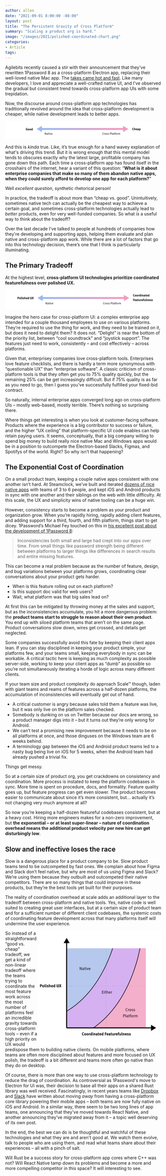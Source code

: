 ```yaml
---
author: allen
date: "2021-09-01 8:00:00 -08:00"
layout: post
title: "The Persistent Gravity of Cross Platform"
summary: "Scaling a product org is hard."
image: "/images/2021/polished-coordinated-chart.png"
categories:
- Article
tags:
---
```


Agilebits recently caused a stir with their announcement that they’ve rewritten 1Password 8 as a cross-platform Electron app, replacing their well-loved native Mac app. The [takes came hot and fast](https://mjtsai.com/blog/2021/08/11/1password-8-for-mac-early-access/). Like many developers, I love and appreciate a well-crafted native UI, and I’ve observed the gradual but consistent trend towards cross-platform app UIs with some trepidation.

Now, the discourse around cross-platform app technologies has traditionally revolved around the idea that cross-platform development is cheaper, while native development leads to better apps.

<img src="/images/2021/good-cheap-scale.png">

And this is *kinda* true. Like, it’s true enough for a hand wavey explanation of what's driving this trend. But it is wrong enough that this mental model tends to obscures exactly why the latest large, profitable company has gone down this path. Each time a cross-platform app has found itself in the crosshairs of the internet, hear a variant of this question: “**What is it about enterprise companies that make so many of them abandon native apps, when they could surely afford to develop one app for each platform?**”

Well *excellent question*, synthetic rhetorical person!

In practice, the tradeoff is about more than “cheap vs. good”. Unintuitively, sometimes native tech can actually be the cheapest way to achieve a certain goal, and sometimes cross-platform technologies actually lead to *better* products, even for very well-funded companies. So what *is* a useful way to think about the tradeoff?

Over the last decade I’ve talked to people at hundreds of companies how they're developing and supporting apps, helping them evaluate and plan native and cross-platform app work. While there are a lot of factors that go into this technology decision, there’s one that I think is particularly illuminating. 

## The Primary Tradeoff

At the highest level, **cross-platform UI technologies prioritize coordinated featurefulness over polished UX.**

<img src="/images/2021/polished-coordinated-scale.png">

Imagine the hero case for cross-platform UI: a complex enterprise app intended for a couple thousand employees to use on various platforms. They’re required to use the thing for work, and they need to be trained on it, but does it need to delight them? It does not. “Delight” is near the bottom of the priority list, between “cool soundtrack” and “joystick support”. The features just need to work, consistently – and cost effectively – across platforms.

Given that, enterprisey companies love cross-platform tools. Enterprises love feature checklists, and there is hardly a term more synonymous with “questionable UX” than “enterprise software”. A classic criticism of cross-platform tools is that they often get you to 75% quality quickly, but the remaining 25% can be get increasingly difficult. But if 75% quality is as far as you need to go, then I guess you've successfully fulfilled your fixed-bid contract.

So naturally, internal enterprise apps converged long ago on cross-platform UIs – mostly web-based, mostly terrible. There’s nothing so surprising there.

Where things get interesting is when you look at customer-facing software. Products where the experience is a big contributor to success or failure, and the higher “UX ceiling” that platform-specific UI code enables can help retain paying users. It seems, conceptually, that a big company willing to spend big money to build really nice native Mac and Windows apps would be in a position to outcompete the Electron-based Slacks, Figmas, and Spotifys of the world. Right? So why isn’t that happening?

## The Exponential Cost of Coordination 
On a small product team, keeping a couple native apps consistent with one another isn’t hard. At Steamclock, we’ve built and iterated [dozens of nice native apps](https://steamclock.com/work) with teams of 3 to 6 people, and kept iOS and Android products in sync with one another and their siblings on the web with little difficulty. At this scale, the UX and simplicity wins of native tooling can be a huge win.

However, consistency starts to become a problem as your product and organization grow. When you’re rapidly hiring, rapidly adding client features, and adding support for a third, fourth, and fifth platform, things start to get dicey. 1Password’s Michael Fey touched on this in [his excellent post about the development of 1Password 8](https://blog.1password.com/1password-8-the-story-so-far/):

> Inconsistencies both small and large had crept into our apps over time. From small things like password strength being different between platforms to larger things like differences in search results and entire missing features.

This can become a real problem because as the number of feature, design, and bug variations between your platforms grows, coordinating clear conversations about your product gets harder.

- When is this feature rolling out on each platform?
- Is this support doc valid for web users?
- Wait, what platform was that big sales lead on?

At first this can be mitigated by throwing money at the sales and support, but as the inconsistencies accumulate, you hit a more dangerous problem: the **product teams start to struggle to reason about their own product**. You end up with siloed platform teams that aren’t on the same page. Product conversations slow down, wires get crossed, and details get neglected.

Some companies successfully avoid this fate by keeping their client apps lean. If you can stay disciplined in keeping your product simple, your platforms few, and your teams small, keeping everybody in sync can be workable. A critical tactic here is keeping as much complexity as possible server-side, working to keep your client apps as “dumb” as possible so you’re not simultaneously iterating a horde of logic across many different clients.

If your team size and product complexity do approach Scale™ though, laden with giant teams and reams of features across a half-dozen platforms, the accumulation of inconsistencies will eventually get out of hand.

- A critical customer is angry because sales told them a feature was live, but it was only live on the platform sales checked.
- Somebody is dunking on us on Twitter because our docs are wrong, so a product manager digs into it – but it turns out they’re only wrong for Android.
- We can’t test a promising new improvement because it needs to be on all platforms at once, and those dinguses on the Windows team are 6 weeks behind.
- A terminology gap between the iOS and Android product teams led to a nasty bug being live on iOS for 5 weeks, when the Android team had already pushed a trivial fix.

Things get messy.

So at a certain size of product org, you get crackdowns on consistency and coordination. More process is instated to keep the platform codebases in sync. More time is spent on procedure, docs, and formality. Feature quality goes up, but feature progress can get even slower. The product becomes easier to communicate about since it’s more consistent, but… actually it’s not changing very much anymore at all?

So now you’re keeping a half-dozen featureful codebases consistent, but at a heavy cost. Hiring more engineers makes for a non-zero improvement, but **the exponential – or at least super-linear – nature of coordination overhead means the additional product velocity per new hire can get disturbingly low**.

## Slow and ineffective loses the race
Slow is a dangerous place for a product company to be. Slow product teams tend to be outcompeted by fast ones. We complain about how Figma and Slack don’t feel native, but why are most of us using Figma and Slack? We’re using them because they outbuilt and outcompeted their native competitors. There are so many things that could improve in these products, but they’re the best tools yet built for their purposes.

The reality of coordination overhead at scale adds an additional layer to the tradeoff between cross-platform and native tools. Yes, native code is well suited to creating great user interfaces, but at a certain size of product team and for a sufficient number of different client codebases, the systemic costs of coordinating feature development across that many platforms itself will undermine the user experience.

<img src="/images/2021/polished-coordinated-chart.png" style="float: right; max-width: 400px"> So instead of a straightforward “good vs. cheap” tradeoff, we get a kind of non-linear tradeoff where the teams trying to coordinate the most feature work across the most number of platforms feel an incredible gravity towards cross-platform tools – even if a high priority on UX would predispose them to building native clients. On mobile platforms, where teams are often more disciplined about features and more focused on UX polish, the tradeoff is a bit different and teams more often go native than they do on desktop.

Of course, there is more than one way to use cross-platform technology to reduce the drag of coordination. As controversial as 1Password's move to Electron for UI was, their decision to base all their apps on a shared Rust library was well received. Fascinatingly, in recent years teams like [Dropbox](https://dropbox.tech/mobile/the-not-so-hidden-cost-of-sharing-code-between-ios-and-android) and [Slack](https://slack.engineering/client-consistency-at-slack-beyond-libslack/) have written about moving *away* from having a cross-platform core library powering their mobile apps – both teams are now fully native on iOS and Android. In a similar way, there seem to be two long lines of app teams, one announcing that they've moved towards React Native, and another announcing they’ve migrated away from it – a topic well deserving of its own post.

In the end, the best we can do is be thoughtful and watchful of these technologies and what they are and aren't good at. We watch them evolve, talk to people who are using them, and read what teams share about their experiences – all with a pinch of salt.

Will Rust be a success story for cross-platform app cores where C++ was not? Will React Native tamp down its problems and become a more and more compelling competitor in this space? It will interesting to see.

